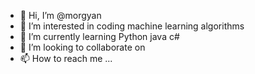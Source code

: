 - 👋 Hi, I’m @morgyan
- 👀 I’m interested in coding machine learning algorithms
- 🌱 I’m currently learning Python java c#
- 💞️ I’m looking to collaborate on 
- 📫 How to reach me ...

<!---
morgyan/morgyan is a ✨ special ✨ repository because its `README.md` (this file) appears on your GitHub profile.
You can click the Preview link to take a look at your changes.
--->
